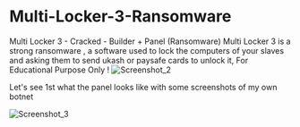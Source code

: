 # Multi-Locker-3-Ransomware
Multi Locker 3 - Cracked - Builder + Panel (Ransomware) Multi Locker 3 is a strong ransomware , a software used to lock the computers of your slaves and asking them to send ukash or paysafe cards to unlock it, For Educational Purpose Only !
![Screenshot_2](https://github.com/adamhkt/Multi-Locker-3-Ransomware/assets/144479194/65aea350-9889-4c42-9054-b3f7f2ff7480)

Let's see 1st what the panel looks like with some screenshots of my own botnet

![Screenshot_3](https://github.com/adamhkt/Multi-Locker-3-Ransomware/assets/144479194/2c88849c-d6bb-4d52-bdc2-2e4cd4e8397f)
